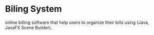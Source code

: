 # Biling System
online billing software that help users to organize their bills using (Java, JavaFX Scene Builder).
